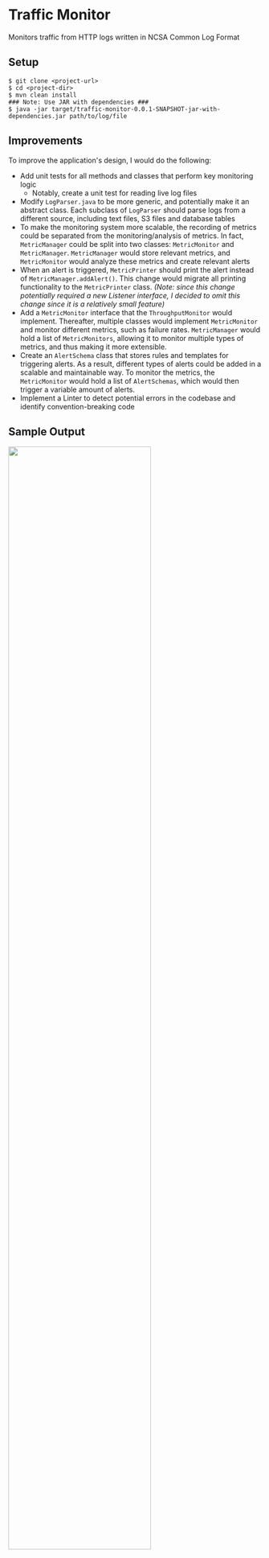 # Traffic Monitor

Monitors traffic from HTTP logs written in NCSA Common Log Format

## Setup
```
$ git clone <project-url>
$ cd <project-dir>
$ mvn clean install
### Note: Use JAR with dependencies ###
$ java -jar target/traffic-monitor-0.0.1-SNAPSHOT-jar-with-dependencies.jar path/to/log/file
```

## Improvements
To improve the application's design, I would do the following:
- Add unit tests for all methods and classes that perform key monitoring logic
  - Notably, create a unit test for reading live log files
- Modify `LogParser.java` to be more generic, and potentially make it an abstract class. Each subclass of `LogParser` should parse logs from a different source, including text files, S3 files and database tables
- To make the monitoring system more scalable, the recording of metrics could be separated from the monitoring/analysis of metrics. In fact, `MetricManager` could be split into two classes: `MetricMonitor` and `MetricManager`. `MetricManager` would store relevant metrics, and `MetricMonitor` would analyze these metrics and create relevant alerts
- When an alert is triggered, `MetricPrinter` should print the alert instead of `MetricManager.addAlert()`. This change would migrate all printing functionality to the `MetricPrinter` class. *(Note: since this change potentially required a new Listener interface, I decided to omit this change since it is a relatively small feature)*
- Add a `MetricMonitor` interface that the `ThroughputMonitor` would implement.  Thereafter, multiple classes would implement `MetricMonitor` and monitor different metrics, such as failure rates. `MetricManager` would hold a list of `MetricMonitors`, allowing it to monitor multiple types of metrics,  and thus making it more extensible.
- Create an `AlertSchema` class that stores rules and templates for triggering alerts. As a result, different types of alerts could be added in a scalable and maintainable way. To monitor the metrics, the `MetricMonitor` would hold a list of `AlertSchemas`, which would then trigger a variable amount of alerts.  
- Implement a Linter to detect potential errors in the codebase and identify convention-breaking code

## Sample Output
<img src="https://user-images.githubusercontent.com/10332234/28775178-7e2970d4-75a5-11e7-93d9-3281714c20bc.png" width="75%" height="75%">

